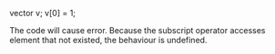 vector<int> v;
v[0] = 1;

The code will cause error. Because the subscript operator accesses element that not existed, the behaviour is undefined.

 